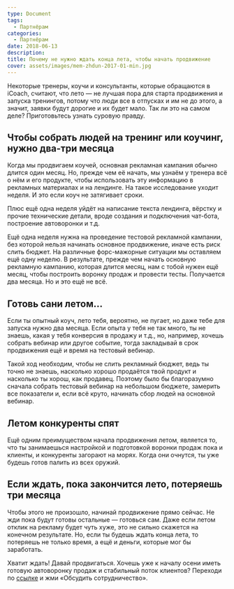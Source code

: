 ```yaml
---
type: Document
tags:
  - Партнёрам
categories:
  - Партнёрам
date: 2018-06-13
description: 
title: Почему не нужно ждать конца лета, чтобы начать продвижение
cover: assets/images/mem-zhdun-2017-01-min.jpg
---
```

Некоторые тренеры, коучи и консультанты, которые обращаются в iCoach, считают, что лето — не лучшая пора для старта продвижения и запуска тренингов, потому что люди все в отпусках и им не до этого, а значит, заявки будут дорогие и их будет мало. Так ли это на самом деле? Приготовьтесь узнать суровую правду.

## Чтобы собрать людей на тренинг или коучинг, нужно два-три месяца

Когда мы продвигаем коучей, основная рекламная кампания обычно длится один месяц. Но, прежде чем её начать, мы узнаём у тренера всё о нём и его продукте, чтобы использовать эту информацию в рекламных материалах и на лендинге. На такое исследование уходит неделя. И это если коуч не затягивает сроки.

Плюс ещё одна неделя уйдёт на написание текста лендинга, вёрстку и прочие технические детали, вроде создания и подключения чат-бота, построение автоворонки и т.д.

Ещё одна неделя нужна на проведение тестовой рекламной кампании, без которой нельзя начинать основное продвижение, иначе есть риск слить бюджет. На различные форс-мажорные ситуации мы оставляем ещё одну неделю. В результате, прежде чем начать основную рекламную кампанию, которая длится месяц, нам с тобой нужен ещё месяц, чтобы построить воронку продаж и провести тесты. Получается два месяца. Но и это ещё не всё.

## Готовь сани летом...

Если ты опытный коуч, лето тебя, вероятно, не пугает, но даже тебе для запуска нужно два месяца. Если опыта у тебя не так много, ты не знаешь, какая у тебя конверсия в продажу и т.д., но, например, хочешь собрать вебинар или другое событие, тогда закладывай в срок продвижения ещё и время на тестовый вебинар.

Такой ход необходим, чтобы не слить рекламный бюджет, ведь ты точно не знаешь, насколько хорошо продаётся твой продукт и насколько ты хорош, как продавец. Поэтому было бы благоразумно сначала собрать тестовый вебинар на небольшом бюджете, замерить все показатели и, если всё круто, начинать сбор людей на основной вебинар.

## Летом конкуренты спят

Ещё одним преимуществом начала продвижения летом, является то, что ты занимаешься настройкой и подготовкой воронки продаж пока и клиенты, и конкуренты загорают на морях. Когда они очнутся, ты уже будешь готов палить из всех оружий.

## Если ждать, пока закончится лето, потеряешь три месяца

Чтобы этого не произошло, начинай продвижение прямо сейчас. Не жди пока будут готовы остальные — готовься сам. Даже если летом отклик на рекламу будет чуть хуже, это не сильно скажется на конечном результате. Но, если ты будешь ждать конца лета, то потеряешь не только время, а ещё и деньги, которые мог бы заработать.

Хватит ждать! Давай продвигаться. Хочешь уже к началу осени иметь готовую автоворонку продаж и стабильный поток клиентов? Переходи по [ссылке](https://goo.gl/iW5MfM) и жми «Обсудить сотрудничество».
